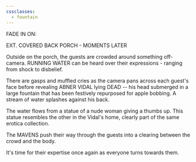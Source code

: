 ```yaml
---
cssclasses:
  - fountain
---
```

FADE IN ON:

EXT. COVERED BACK PORCH - MOMENTS LATER

Outside on the porch, the guests are crowded around something off-camera. RUNNING WATER can be heard over their expressions - ranging from shock to disbelief. 

There are gasps and muffled cries as the camera pans across each guest's face before revealing ABNER VIDAL lying DEAD -- his head submerged in a large fountain that has been festively repurposed for apple bobbing. A stream of water splashes against his back.

The water flows from a statue of a nude woman giving a thumbs up. This statue resembles the other in the Vidal's home, clearly part of the same erotica collection.

The MAVENS push their way through the guests into a clearing between the crowd and the body. 

It's time for their expertise once again as everyone turns towards them. 